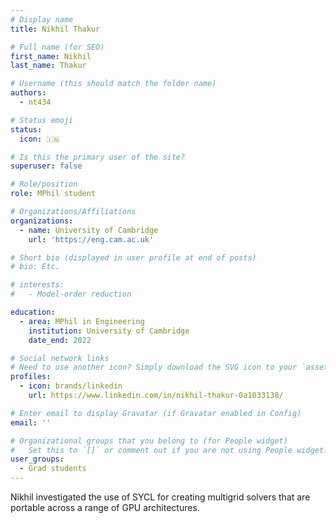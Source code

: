```yaml
---
# Display name
title: Nikhil Thakur

# Full name (for SEO)
first_name: Nikhil
last_name: Thakur

# Username (this should match the folder name)
authors:
  - nt434

# Status emoji
status:
  icon: 🇮🇳

# Is this the primary user of the site?
superuser: false

# Role/position
role: MPhil student

# Organizations/Affiliations
organizations:
  - name: University of Cambridge
    url: 'https://eng.cam.ac.uk'

# Short bio (displayed in user profile at end of posts)
# bio: Etc.

# interests:
#   - Model-order reduction

education:
  - area: MPhil in Engineering
    institution: University of Cambridge
    date_end: 2022

# Social network links
# Need to use another icon? Simply download the SVG icon to your `assets/media/icons/` folder.
profiles:
  - icon: brands/linkedin
    url: https://www.linkedin.com/in/nikhil-thakur-0a1033138/

# Enter email to display Gravatar (if Gravatar enabled in Config)
email: ''

# Organizational groups that you belong to (for People widget)
#   Set this to `[]` or comment out if you are not using People widget.
user_groups:
  - Grad students
---
```


Nikhil investigated the use of SYCL for creating multigrid solvers that
are portable across a range of GPU architectures.